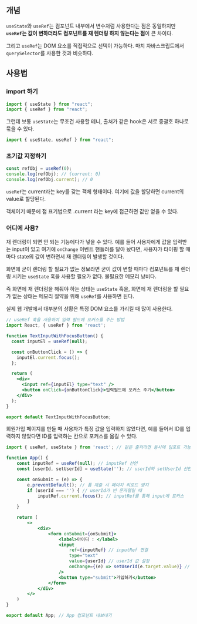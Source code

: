 ## 개념

`useState`와 `useRef`는 컴포넌트 내부에서 변수처럼 사용한다는 점은 동일하지만 **`useRef`는 값이 변하더라도 컴포넌트를 재 렌더링 하지 않는다는 점**이 큰 차이다.


그리고 `useRef`는 DOM 요소를 직접적으로 선택이 가능하다. 마치 자바스크립트에서 `querySelector`를 사용한 것과 비슷하다.

## 사용법

### import 하기

```jsx
import { useState } from "react";
import { useRef } from "react";
```

그런데 보통 `useState`는 무조건 사용할 테니, 출처가 같은 hook은 서로 중괄호 하나로 묶을 수 있다.

```jsx
import { useState, useRef } from "react";
```

### 초기값 지정하기

```jsx
const refObj = useRef(0);
console.log(refObj); // {current: 0}
console.log(refObj.current); // 0
```

`useRef`는 current라는 key를 갖는 객체 형태이다. 여기에 값을 할당하면 current의 value로 할당된다.


객체이기 때문에 점 표기법으로 .current 라는 key에 접근하면 값만 얻을 수 있다.

### 어디에 사용?

재 렌더링이 되면 안 되는 기능에다가 넣을 수 있다. 예를 들어 사용자에게 값을 입력받는 input이 있고 여기에 `onChange` 이벤트 핸들러를 달아 놨다면, 사용자가 타이핑 할 때마다 state의 값이 변하면서 재 렌더링이 발생할 것이다.


화면에 굳이 렌더링 할 필요가 없는 정보라면 굳이 값이 변할 때마다 컴포넌트를 재 렌더링 시키는 `useState` 훅을 사용할 필요가 없다. 불필요한 메모리 낭비다.


즉 화면에 재 렌더링을 해줘야 하는 상태는 `useState` 훅을, 화면에 재 렌더링을 할 필요가 없는 상태는 메모리 절약을 위해 `useRef`를 사용하면 된다.


실제 웹 개발에서 대부분의 상황은 특정 DOM 요소를 가리킬 때 많이 사용한다.

```jsx
// useRef 훅을 사용하여 입력 필드에 포커스를 주는 방법
import React, { useRef } from 'react';

function TextInputWithFocusButton() {
  const inputEl = useRef(null);

  const onButtonClick = () => {
    inputEl.current.focus();
  };

  return (
    <div>
      <input ref={inputEl} type="text" />
      <button onClick={onButtonClick}>입력필드에 포커스 주기</button>
    </div>
  );
}

export default TextInputWithFocusButton;
```

회원가입 페이지를 만들 때 사용자가 특정 값을 입력하지 않았다면, 예를 들어서 ID를 입력하지 않았다면 ID를 입력하는 칸으로 포커스를 옮길 수 있다.

```jsx
import { useRef, useState } from 'react'; // 같은 출처라면 동시에 임포트 가능

function App() {
    const inputRef = useRef(null); // inputRef 선언
    const [userId, setUserId] = useState(''); // userId와 setUserId 선언

    const onSubmit = (e) => {
        e.preventDefault(); // 폼 제출 시 페이지 리로드 방지
        if (userId === '') { // userId가 빈 문자열일 때
            inputRef.current.focus(); // inputRef를 통해 input에 포커스
        }
    }

    return (
        <>
            <div>
                <form onSubmit={onSubmit}>
                    <label>아이디 : </label>
                    <input
                        ref={inputRef} // inputRef 연결
                        type="text"
                        value={userId} // userId 값 설정
                        onChange={(e) => setUserId(e.target.value)} // 값 변경 시 setUserId 호출
                    />
                    <button type="submit">가입하기</button>
                </form>
            </div>
        </>
    )
}

export default App; // App 컴포넌트 내보내기
```

